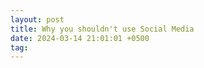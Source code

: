 ```yaml
---
layout: post
title: Why you shouldn't use Social Media
date: 2024-03-14 21:01:01 +0500
tag:
---
```

